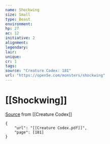 ```yaml
---
name: Shockwing
size: Small
type: Beast
environment: 
hp: 27
ac: 12
initiative: 2
alignment: 
legendary: 
lair: 
unique: 
cr: 1
tags: 
source: "Creature Codex: 181"
url: "https://open5e.com/monsters/shockwing"
---
```

# [[Shockwing]]

[Source](zotero://open-pdf/library/items/NTNKJRHG?page=181) from [[Creature Codex]]

```pdf
{
	"url": "[[Creature Codex.pdf]]",
	"page": [181]
}
```

